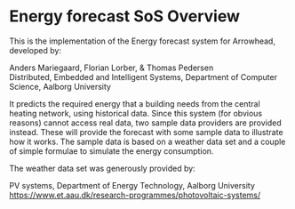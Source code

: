 # Energy forecast SoS Overview

This is the implementation of the Energy forecast system for Arrowhead, developed by:

Anders Mariegaard, Florian Lorber, & Thomas Pedersen\
Distributed, Embedded and Intelligent Systems, Department of Computer Science, Aalborg University

It predicts the required energy that a building needs from the central heating network, using historical data. Since this system (for obvious reasons) cannot access real data, two sample data providers are provided instead. These will provide the forecast with some sample data to illustrate how it works. The sample data is based on a weather data set and a couple of simple formulae to simulate the energy consumption.

The weather data set was generously provided by:

PV systems, Department of Energy Technology, Aalborg University\
https://www.et.aau.dk/research-programmes/photovoltaic-systems/
